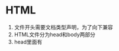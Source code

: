 # HTML
1. 文件开头需要文档类型声明，为了向下兼容
2. HTML文件分为head和body两部分
3. head里面有<title><link><meta><script><style>标签
全局属性有class,id,style,data-*,hidden
##### 常用标签
- 行内元素
    - span(组合行内元素)
    - 超链接< a>
    - 选择列表<select>
- 可变元素
    - button(按钮)
    - 图片< img>
    - 输入框<input>
- 块级元素
    - 段落< p>
    - 列表
        - 有序列表< ol>
        - 无序列表< ul>
        - 自定义列表
            - 自定义列表以 < dl> 标签开始。每个自定义列表项以 < dt> 开始。每个自定义列表项的定义以 < dd> 开始。
    - 表格< table>
    - 表单<from>
